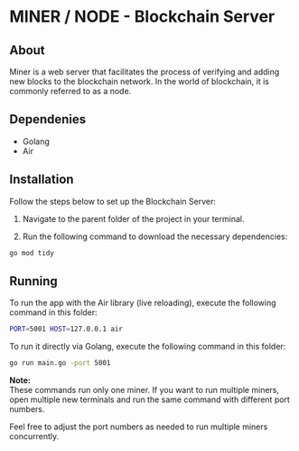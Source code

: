 # MINER / NODE - Blockchain Server

## About
Miner is a web server that facilitates the process of verifying and adding new blocks to the blockchain network. In the world of blockchain, it is commonly referred to as a node.

## Dependenies
- Golang
- Air

## Installation

Follow the steps below to set up the Blockchain Server:

1. Navigate to the parent folder of the project in your terminal.

2. Run the following command to download the necessary dependencies:

```bash
go mod tidy
```

## Running
To run the app with the Air library (live reloading), execute the following command in this folder:
```bash
PORT=5001 HOST=127.0.0.1 air
```

To run it directly via Golang, execute the following command in this folder:
```bash
go run main.go -port 5001
```

**Note:**  
These commands run only one miner. If you want to run multiple miners, open multiple new terminals and run the same command with different port numbers.

Feel free to adjust the port numbers as needed to run multiple miners concurrently.


